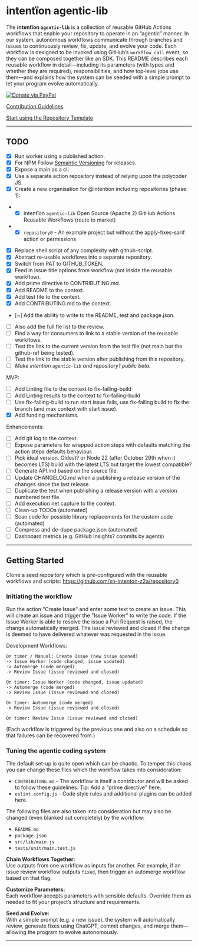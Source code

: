 # intentïon agentic-lib

The **intentïon `agentic-lib`** is a collection of reusable GitHub Actions workflows that enable your 
repository to operate in an “agentic” manner. In our system, autonomous workflows communicate through branches and 
issues to continuously review, fix, update, and evolve your code. Each workflow is designed to be invoked using 
GitHub’s `workflow_call` event, so they can be composed together like an SDK. This README describes each reusable 
workflow in detail—including its parameters (with types and whether they are required), responsibilities, and how 
top‐level jobs use them—and explains how the system can be seeded with a simple prompt to let your program evolve 
automatically.

[![Donate via PayPal](https://img.shields.io/badge/Donate-PayPal-blue.svg)](https://www.paypal.com/donate/?hosted_button_id=Y8PK8XP3EJLWG)

[Contribution Guidelines](CONTRIBUTING.md)

[Start using the Repository Template](https://github.com/xn-intenton-z2a/repository0)

---

## TODO

- [x] Run worker using a published action.
- [x] For NPM Follow [Semantic Versioning](https://semver.org/) for releases.
- [x] Expose a main as a cli
- [x] Use a separate action repository instead of relying upon the polycoder JS.
- [x] Create a new organisation for @intentïon including repositories (phase 1):
- - [x] intentïon `agentic-lib` Open Source (Apache 2) GitHub Actions Reusable Workflows (route to market)
- - [x] `repository0` - An example project but without the apply-fixes-sarif action or permissions
- [x] Replace shell script of any complexity with github-script.
- [x] Abstract re-usable workflows into a separate repository.
- [x] Switch from PAT to GITHUB_TOKEN.
- [x] Feed in issue title options from workflow (not inside the reusable workflow).
- [x] Add prime directive to CONTRIBUTING.md.
- [x] Add README to the context.
- [x] Add test file to the context.
- [x] Add CONTRIBUTING.md to the context.
- [~] Add the ability to write to the README, test and package.json.
- [ ] Also add the full fle list to the review.
- [ ] Find a way for consumers to link to a stable version of the reusable workflows.
- [ ] Test the link to the current version from the test file (not main but the github-ref being tested).
- [ ] Test the link to the stable version after publishing from this repository.
- [ ] *Make intentïon `agentic-lib` and repository1 public beta.*

MVP:
- [ ] Add Linting file to the context to fix-failing-build
- [ ] Add Linting results to the context to fix-failing-build
- [ ] Use fix-failing-build to run start issue fails, use fix-failing build to fix the branch (and max context with start issue).
- [x] Add funding mechanisms.

Enhancements:
- [ ] Add git log to the context.
- [ ] Expose parameters for wrapped action steps with defaults matching the action steps defaults behaviour.
- [ ] Pick ideal version. Oldest? or Node 22 (after October 29th when it becomes LTS) build with the latest LTS but target the lowest compatible?
- [ ] Generate API.md based on the source file.
- [ ] Update CHANGELOG.md when a publishing a release version of the changes since the last release.
- [ ] Duplicate the test when publishing a release version with a version numbered test file.
- [ ] Add execution net capture to the context.
- [ ] Clean-up TODOs (automated)
- [ ] Scan code for possible library replacements for the custom code (automated)
- [ ] Compress and de-dupe package.json (automated)
- [ ] Dashboard metrics (e.g. GitHub Insights? commits by agents)

---

## Getting Started

Clone a seed repository which is pre-configured with the reusable workflows and scripts: https://github.com/xn-intenton-z2a/repository0

### Initiating the workflow

Run the action "Create Issue" and enter some text to create an issue. This will create an issue and trigger the 
"Issue Worker" to write the code. If the Issue Worker is able to resolve the issue a Pull Request is raised, the change 
automatically merged. The issue reviewed and closed if the change is deemed to have delivered whatever was requested in the issue.

Development Workflows:
```
On timer / Manual: Create Issue (new issue opened) 
-> Issue Worker (code changed, issue updated) 
-> Automerge (code merged)
-> Review Issue (issue reviewed and closed)

On timer: Issue Worker (code changed, issue updated) 
-> Automerge (code merged)
-> Review Issue (issue reviewed and closed)

On timer: Automerge (code merged)
-> Review Issue (issue reviewed and closed)

On timer: Review Issue (issue reviewed and closed)
```
(Each workflow is triggered by the previous one and also on a schedule so that failures can be recovered from.)

### Tuning the agentic coding system

The default set-up is quite open which can be chaotic. To temper this chaos you can change these files which the workflow takes into consideration:
- `CONTRIBUTING.md` - The workflow is itself a contributor and will be asked to follow these guidelines. Tip: Add a "prime directive" here.
- `eslint.config.js` - Code style rules and additional plugins can be added here.

The following files are also taken into consideration but may also be changed (even blanked out completely) by the workflow:
- `README.md`
- `package.json`
- `src/lib/main.js`
- `tests/unit/main.test.js`

**Chain Workflows Together:**  
   Use outputs from one workflow as inputs for another. For example, if an issue review workflow outputs `fixed`, then trigger an automerge workflow based on that flag.

**Customize Parameters:**  
   Each workflow accepts parameters with sensible defaults. Override them as needed to fit your project’s structure and requirements.

**Seed and Evolve:**  
   With a simple prompt (e.g. a new issue), the system will automatically review, generate fixes using ChatGPT, commit changes, and merge them—allowing the program to evolve autonomously.

---
